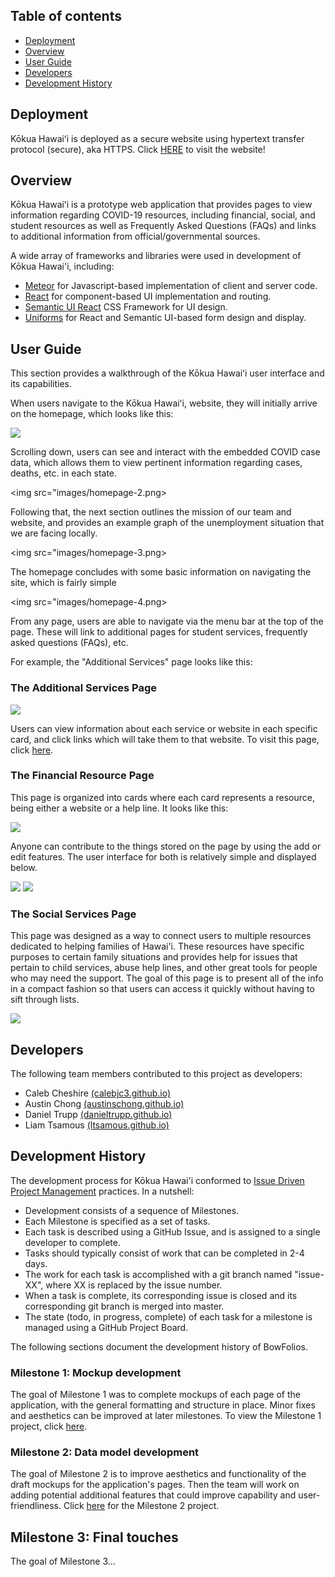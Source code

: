 ## Table of contents
* [Deployment](#deployment)
* [Overview](#overview)
* [User Guide](#user-guide)
* [Developers](#developers)
* [Development History](#development-history)

## Deployment
Kōkua Hawaiʻi is deployed as a secure website using hypertext transfer protocol (secure), aka HTTPS. Click [HERE](https://kokua-hawaii.xyz) to visit the website!

## Overview
Kōkua Hawaiʻi is a prototype web application that provides pages to view information regarding COVID-19 resources, including financial, social, and student resources as well as Frequently Asked Questions (FAQs) and links to additional information from official/governmental sources.

A wide array of frameworks and libraries were used in development of Kōkua Hawai'i, including:

* [Meteor](https://www.meteor.com/) for Javascript-based implementation of client and server code.
* [React](https://reactjs.org/) for component-based UI implementation and routing.
* [Semantic UI React](https://react.semantic-ui.com/) CSS Framework for UI design.
* [Uniforms](https://uniforms.tools/) for React and Semantic UI-based form design and display.

## User Guide

This section provides a walkthrough of the Kōkua Hawaiʻi user interface and its capabilities.

When users navigate to the Kōkua Hawaiʻi, website, they will initially arrive on the homepage, which looks like this:

<img src="images/homepage-1.png">

Scrolling down, users can see and interact with the embedded COVID case data, which allows them to view pertinent information regarding cases, deaths, etc. in each state.

<img src="images/homepage-2.png>
          
Following that, the next section outlines the mission of our team and website, and provides an example graph of the unemployment situation that we are facing locally.

<img src="images/homepage-3.png>
  
The homepage concludes with some basic information on navigating the site, which is fairly simple

<img src="images/homepage-4.png>

From any page, users are able to navigate via the menu bar at the top of the page. These will link to additional pages for student services, frequently asked questions (FAQs), etc. 

For example, the "Additional Services" page looks like this:

### The Additional Services Page

<img src="images/additional.png">

Users can view information about each service or website in each specific card, and click links which will take them to that website. To visit this page, click [here](http://165.227.22.82/#/additional).

### The Financial Resource Page

This page is organized into cards where each card represents a resource, being either a website or a help line. It looks like this:

<img src="images/fin-services.png">

Anyone can contribute to the things stored on the page by using the add or edit features. The user interface for both is relatively
simple and displayed below.

<img src="images/add-fin.png">
<img src="images/edit-fin.png">


### The Social Services Page

This page was designed as a way to connect users to multiple resources dedicated to helping families of Hawai'i. These resources have specific purposes to certain family situations and provides help for issues that pertain to child services, abuse help lines, and other great tools for people who may need the support. The goal of this page is to present all of the info in a compact fashion so that users can access it quickly without having to sift through lists.

<img src="images/social.png">

## Developers

The following team members contributed to this project as developers:

* Caleb Cheshire [(calebjc3.github.io)](https://calebjc3.github.io/)
* Austin Chong [(austinschong.github.io)](https://austinschong.github.io/)
* Daniel Trupp [(danieltrupp.github.io)](https://danieltrupp.github.io/)
* Liam Tsamous [(ltsamous.github.io)](https://ltsamous.github.io/)

## Development History

The development process for Kōkua Hawai'i conformed to [Issue Driven Project Management](http://courses.ics.hawaii.edu/ics314f19/modules/project-management/) practices. In a nutshell:

* Development consists of a sequence of Milestones.
* Each Milestone is specified as a set of tasks.
* Each task is described using a GitHub Issue, and is assigned to a single developer to complete.
* Tasks should typically consist of work that can be completed in 2-4 days.
* The work for each task is accomplished with a git branch named "issue-XX", where XX is replaced by the issue number.
* When a task is complete, its corresponding issue is closed and its corresponding git branch is merged into master.
* The state (todo, in progress, complete) of each task for a milestone is managed using a GitHub Project Board.

The following sections document the development history of BowFolios.

### Milestone 1: Mockup development

The goal of Milestone 1 was to complete mockups of each page of the application, with the general formatting and structure in place. Minor fixes and aesthetics can be improved at later milestones. To view the Milestone 1 project, click [here](https://github.com/covid-kokua/covid-kokua/projects/1).

### Milestone 2: Data model development

The goal of Milestone 2 is to improve aesthetics and functionality of the draft mockups for the application's pages. Then the team will work on adding potential additional features that could improve capability and user-friendliness. Click [here](https://github.com/covid-kokua/covid-kokua/projects/2) for the Milestone 2 project.

## Milestone 3: Final touches

The goal of Milestone 3...
